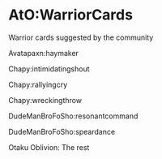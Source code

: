 # AtO:WarriorCards

Warrior cards suggested by the community

Avatapaxn:haymaker

Chapy:intimidatingshout

Chapy:rallyingcry

Chapy:wreckingthrow

DudeManBroFoSho:resonantcommand

DudeManBroFoSho:speardance

Otaku Oblivion: The rest